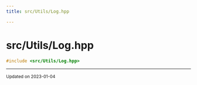 ```yaml
---
title: src/Utils/Log.hpp

---
```


# src/Utils/Log.hpp




```cpp
#include <src/Utils/Log.hpp>
```






-------------------------------

<sub>Updated on 2023-01-04</sub>
